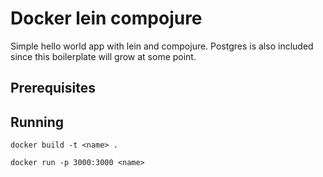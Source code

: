# Docker lein compojure

Simple hello world app with lein and compojure. Postgres is also included since this boilerplate will grow at some point.

## Prerequisites

[Docker]: https://www.docker.com/get-started

## Running

```docker build -t <name> .```


```docker run -p 3000:3000 <name>```

